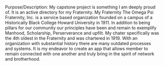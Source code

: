 Purpose/Description: My capstone project is something I am deeply proud of. It is an active directory for my Fraternity. My Fraternity The Omega Psi Fraternity, Inc. is a service based organization founded on a campus of a Historically Black College Howard University in 1911. In addition to being pillars for our community our principles have been and remain to exemplify Manhood, Scholarship, Perserverance and upfilt. My chater specifically was the 4th oldest in the Fraternity and was chartered in 1919. With an organization with substantial history there are many outdated processes and systems. It is my endeavor to create an app that allows member to remain connected with one another and truly bring in the spirit of network and brotherhood.



